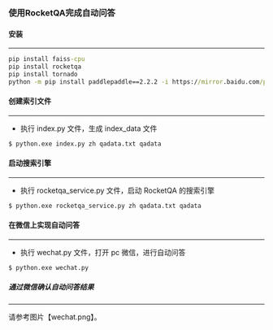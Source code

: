### 使用RocketQA完成自动问答

#### 安装

------

```cmd
pip install faiss-cpu
pip install rocketqa
pip install tornado
python -m pip install paddlepaddle==2.2.2 -i https://mirror.baidu.com/pypi/simple
```



#### 创建索引文件

------

- 执行 index.py 文件，生成 index_data 文件

```cmd
$ python.exe index.py zh qadata.txt qadata
```



#### 启动搜索引擎

------

- 执行 rocketqa_service.py 文件，启动 RocketQA 的搜索引擎

```cmd
$ python.exe rocketqa_service.py zh qadata.txt qadata
```



#### 在微信上实现自动问答

------

- 执行 wechat.py 文件，打开 pc 微信，进行自动问答

```cmd
$ python.exe wechat.py
```



##### 通过微信确认自动问答结果

------

请参考图片【wechat.png】。